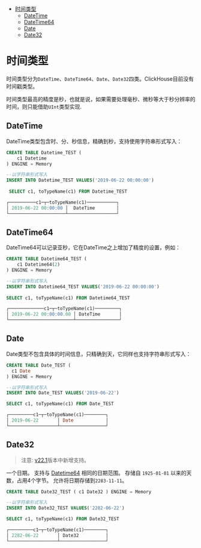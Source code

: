 - [时间类型](#时间类型)
  - [DateTime](#datetime)
  - [DateTime64](#datetime64)
  - [Date](#date)
  - [Date32](#date32)

# 时间类型

时间类型分为`DateTime`、`DateTime64`、`Date`、`Date32`四类。ClickHouse目前没有时间戳类型。

时间类型最高的精度是秒，也就是说，如果需要处理毫秒、微秒等大于秒分辨率的时间，则只能借助`UInt`类型实现.

## DateTime

DateTime类型包含时、分、秒信息，精确到秒，支持使用字符串形式写入：

```sql
CREATE TABLE Datetime_TEST (
    c1 Datetime
) ENGINE = Memory

--以字符串形式写入
INSERT INTO Datetime_TEST VALUES('2019-06-22 00:00:00')
 
 SELECT c1, toTypeName(c1) FROM Datetime_TEST

┌──────────c1─┬─toTypeName(c1)───────────┐
│ 2019-06-22 00:00:00 │  DateTime        │
└─────────────────────┴──────────────────┘
```

## DateTime64

DateTime64可以记录亚秒，它在DateTime之上增加了精度的设置，例如：

```sql
CREATE TABLE Datetime64_TEST (
    c1 Datetime64(2)    
) ENGINE = Memory

--以字符串形式写入
INSERT INTO Datetime64_TEST VALUES('2019-06-22 00:00:00')
 
SELECT c1, toTypeName(c1) FROM Datetime64_TEST

┌─────────────c1─┬─toTypeName(c1)─────────┐
│ 2019-06-22 00:00:00.00 │ DateTime       │
└────────────────────────┴────────────────┘
```

## Date

Date类型不包含具体的时间信息，只精确到天，它同样也支持字符串形式写入：

```sql
CREATE TABLE Date_TEST (
  c1 Date
) ENGINE = Memory

--以字符串形式写入
INSERT INTO Date_TEST VALUES('2019-06-22')

SELECT c1, toTypeName(c1) FROM Date_TEST

┌─────────c1─┬─toTypeName(c1)────────┐
│ 2019-06-22       │ Date            │
└──────────────────┴─────────────────┘

```

## Date32

[v22.1]: https://clickhouse.com/docs/zh/whats-new/changelog/#clickhouse-release-v22-1-2022-01-18

> 注意: [v22.1]版本中新增支持。

一个日期。 支持与 [Datetime64](#datetime64) 相同的日期范围。 存储自 `1925-01-01` 以来的天数，占用4个字节。 允许将日期存储到`2283-11-11`。

```sql
CREATE TABLE Date32_TEST ( c1 Date32 ) ENGINE = Memory

--以字符串形式写入
INSERT INTO Date32_TEST VALUES('2282-06-22')

SELECT c1, toTypeName(c1) FROM Date32_TEST

┌─────────c1─┬─toTypeName(c1)────────┐
│ 2282-06-22       │ Date32          │
└──────────────────┴─────────────────┘
```
